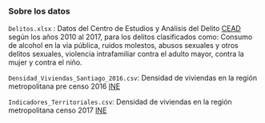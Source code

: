 
### Sobre los datos

`Delitos.xlsx` :  Datos del Centro de Estudios y Análisis del Delito [CEAD](http://cead.spd.gov.cl/estadisticas-delictuales/#descargarExcel) según los años 2010 al 2017, para los delitos clasificados como: Consumo de alcohol en la vía pública, ruidos molestos, abusos sexuales y otros delitos sexuales, violencia intrafamiliar contra el adulto mayor, contra la mujer y contra el niño. 

`Densidad_Viviendas_Santiago_2016.csv`: Densidad de viviendas en la región metropolitana pre censo 2016 [INE](https://ideocuc-ocuc.hub.arcgis.com/datasets/3d3952849a4e4f09b7110a01cf3a4d12_0/about)

`Indicadores_Territoriales.csv`: Densidad de viviendas en la región metropolitana censo 2017 [INE](https://geoine-ine-chile.opendata.arcgis.com/datasets/4de21bbed6e94b6ead48cf83d88fcac9_22/explore?location=-33.863431%2C-71.678500%2C4.79&showTable=true)

